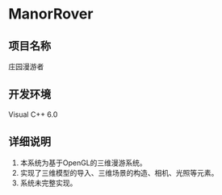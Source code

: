 ManorRover
==========

项目名称
-----------

庄园漫游者

开发环境
-----------

Visual C++ 6.0

详细说明
-----------

1. 本系统为基于OpenGL的三维漫游系统。
2. 实现了三维模型的导入、三维场景的构造、相机、光照等元素。
3. 系统未完整实现。